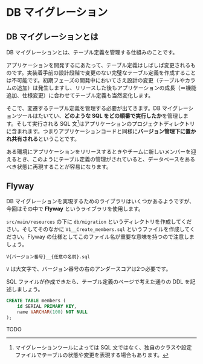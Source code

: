 # DB マイグレーション

## DB マイグレーションとは

DB マイグレーションとは、テーブル定義を管理する仕組みのことです。

アプリケーションを開発するにあたって、テーブル定義はしばしば変更されるものです。実装着手前の設計段階で変更のない完璧なテーブル定義を作成することは不可能です。初期フェーズの開発中においてさえ設計の変更（テーブルやカラムの追加）は発生しますし、リリースした後もアプリケーションの成長（＝機能追加、仕様変更）に合わせてテーブル定義も当然変化します。

そこで、変遷するテーブル定義を管理する必要が出てきます。DB マイグレーションツールはたいてい、**どのような SQL をどの順番で実行したか**を管理します。そして実行される SQL 文[^1]はアプリケーションのプロジェクトディレクトリに含まれます。つまりアプリケーションコードと同様に**バージョン管理下に置かれ共有される**ということです。

ある環境にアプリケーションをリリースするときやチームに新しいメンバーを迎えるとき、このようにテーブル定義の管理がされていると、データベースをあるべき状態に再現することが容易になります。

[^1]: マイグレーションツールによっては SQL 文ではなく、独自のクラスや設定ファイルでテーブルの状態や変更を表現する場合もあります。

## Flyway

DB マイグレーションを実現するためのライブラリはいくつかあるようですが、今回はその中で **Flyway** というライブラリを使用します。

```src/main/resources``` の下に ```db/migration``` というディレクトリを作成してください。そしてそのなかに ```V1__Create_members.sql``` というファイルを作成してください。Flyway の仕様としてこのファイル名が重要な意味を持つので注意しましょう。

```
V{バージョン番号}__{任意の名前}.sql
```

```V``` は大文字で、バージョン番号の右のアンダースコアは2つ必要です。

SQL ファイルが作成できたら、テーブル定義のページで考えた通りの DDL を記述しましょう。

```sql
CREATE TABLE members (
    id SERIAL PRIMARY KEY,
    name VARCHAR(100) NOT NULL
);
```

TODO
